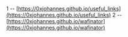 1 -- [https://0xjohannes.github.io/useful_links](https://0xjohannes.github.io/useful_links)
2 -- [https://0xjohannes.github.io/wafinator](https://0xjohannes.github.io/wafinator)